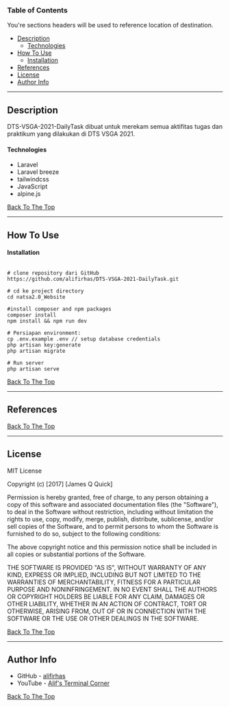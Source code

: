 ### Table of Contents
You're sections headers will be used to reference location of destination.

- [Description](#description)
    - [Technologies](#technologies)
- [How To Use](#how-to-use)
    - [Installation](#installation)
- [References](#references)
- [License](#license)
- [Author Info](#author-info)

---

## Description

DTS-VSGA-2021-DailyTask dibuat untuk merekam semua aktifitas tugas dan praktikum yang dilakukan di DTS VSGA 2021.

#### Technologies

- Laravel
- Laravel breeze
- tailwindcss
- JavaScript
- alpine.js

[Back To The Top](#read-me-template)

---

## How To Use

#### Installation


```

# clone repository dari GitHub
https://github.com/alifirhas/DTS-VSGA-2021-DailyTask.git

# cd ke project directory
cd natsa2.0_Website

#install composer and npm packages
composer install
npm install && npm run dev

# Persiapan environment:
cp .env.example .env // setup database credentials
php artisan key:generate
php artisan migrate

# Run server
php artisan serve

```
[Back To The Top](#read-me-template)

---

## References
[Back To The Top](#read-me-template)

---

## License

MIT License

Copyright (c) [2017] [James Q Quick]

Permission is hereby granted, free of charge, to any person obtaining a copy
of this software and associated documentation files (the "Software"), to deal
in the Software without restriction, including without limitation the rights
to use, copy, modify, merge, publish, distribute, sublicense, and/or sell
copies of the Software, and to permit persons to whom the Software is
furnished to do so, subject to the following conditions:

The above copyright notice and this permission notice shall be included in all
copies or substantial portions of the Software.

THE SOFTWARE IS PROVIDED "AS IS", WITHOUT WARRANTY OF ANY KIND, EXPRESS OR
IMPLIED, INCLUDING BUT NOT LIMITED TO THE WARRANTIES OF MERCHANTABILITY,
FITNESS FOR A PARTICULAR PURPOSE AND NONINFRINGEMENT. IN NO EVENT SHALL THE
AUTHORS OR COPYRIGHT HOLDERS BE LIABLE FOR ANY CLAIM, DAMAGES OR OTHER
LIABILITY, WHETHER IN AN ACTION OF CONTRACT, TORT OR OTHERWISE, ARISING FROM,
OUT OF OR IN CONNECTION WITH THE SOFTWARE OR THE USE OR OTHER DEALINGS IN THE
SOFTWARE.

[Back To The Top](#read-me-template)

---

## Author Info

- GitHub - [alifirhas](https://github.com/alifirhas)
- YouTube - [Alif's Terminal Corner](https://www.youtube.com/channel/UCg8-wDk8x1-J38oJp1_nKLg)

[Back To The Top](#read-me-template)

